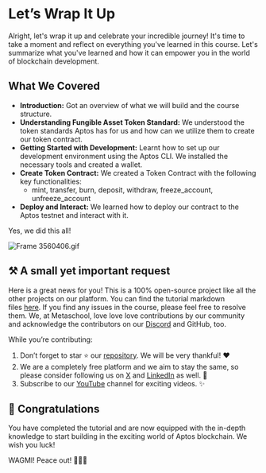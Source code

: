 # Let’s Wrap It Up

Alright, let's wrap it up and celebrate your incredible journey! It's time to take a moment and reflect on everything you've learned in this course. Let's summarize what you've learned and how it can empower you in the world of blockchain development.

## What We Covered

- **Introduction:** Got an overview of what we will build and the course structure.
- **Understanding Fungible Asset Token Standard:** We understood the token standards Aptos has for us and how can we utilize them to create our token contract.
- **Getting Started with Development:** Learnt how to set up our development environment using the Aptos CLI. We installed the necessary tools and created a wallet.
- **Create Token Contract:** We created a Token Contract with the following key functionalities:
    - mint, transfer, burn, deposit, withdraw, freeze_account, unfreeze_account
- **Deploy and Interact:** We learned how to deploy our contract to the Aptos testnet and interact with it.

Yes, we did this all!

![Frame 3560406.gif](https://github.com/0xmetaschool/Learning-Projects/blob/main/assests_for_all/assets-for-aptos-c3/Section%205%20Let%E2%80%99s%20Wrap%20It%20Up/Lesson%209%20Let%E2%80%99s%20Wrap%20It%20Up/Frame_3560406.webp?raw=true)

## ⚒️ A small yet important request

Here is a great news for you! This is a 100% open-source project like all the other projects on our platform. You can find the tutorial markdown files [here](https://github.com/0xmetaschool/Learning-Projects). If you find any issues in the course, please feel free to resolve them. We, at Metaschool, love love love contributions by our community and acknowledge the contributors on our [Discord](https://discord.com/invite/vbVMUwXWgc) and GitHub, too.

While you’re contributing:

1. Don’t forget to star ⭐️ our [repository](https://github.com/0xmetaschool/Learning-Projects). We will be very thankful! ❤️
2. We are a completely free platform and we aim to stay the same, so please consider following us on [X](https://bit.ly/stacks-course) and [LinkedIn](https://bit.ly/stacks-course-linkedin) as well. 🫶
3. Subscribe to our [YouTube](https://www.youtube.com/@0xmetaschool) channel for exciting videos. ✨

## 🎊 Congratulations

You have completed the tutorial and are now equipped with the in-depth knowledge to start building in the exciting world of Aptos blockchain. We wish you luck!

WAGMI! Peace out! ✌🏻🔮